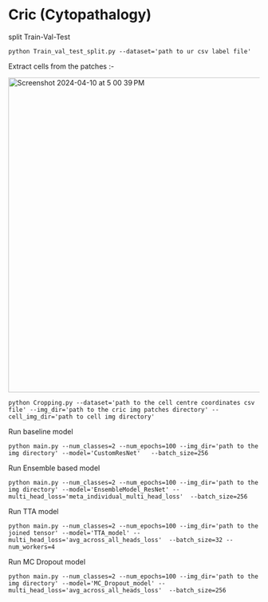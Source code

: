 # Cric (Cytopathalogy)

split Train-Val-Test 
```
python Train_val_test_split.py --dataset='path to ur csv label file' 
```



Extract cells from the patches :-

<img width="631" alt="Screenshot 2024-04-10 at 5 00 39 PM" src="https://github.com/shubhamOjha1000/Uncertainty-Quantification-in-DL-Models-for-Cervical-Cytology/assets/72977734/617071f4-d97f-4904-84c1-acbf91e7adf8">


```
python Cropping.py --dataset='path to the cell centre coordinates csv file' --img_dir='path to the cric img patches directory' --cell_img_dir='path to cell img directory'

```




Run baseline model
```
python main.py --num_classes=2 --num_epochs=100 --img_dir='path to the img directory' --model='CustomResNet'   --batch_size=256
```

Run Ensemble based model 
```
python main.py --num_classes=2 --num_epochs=100 --img_dir='path to the img directory' --model='EnsembleModel_ResNet' --multi_head_loss='meta_individual_multi_head_loss'  --batch_size=256

```

Run TTA model
```
python main.py --num_classes=2 --num_epochs=100 --img_dir='path to the joined tensor' --model='TTA_model' --multi_head_loss='avg_across_all_heads_loss'  --batch_size=32 --num_workers=4
```

Run MC Dropout model
```
python main.py --num_classes=2 --num_epochs=100 --img_dir='path to the img directory' --model='MC_Dropout_model' --multi_head_loss='avg_across_all_heads_loss'  --batch_size=256
```



